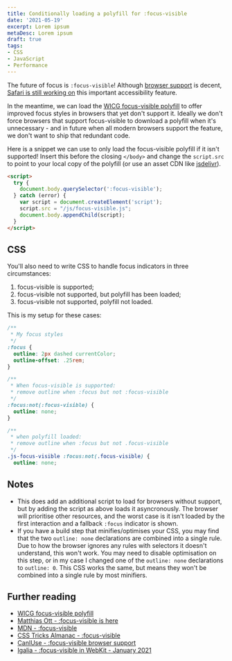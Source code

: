 ```yaml
---
title: Conditionally loading a polyfill for :focus-visible
date: '2021-05-19'
excerpt: Lorem ipsum
metaDesc: Lorem ipsum
draft: true
tags:
- CSS
- JavaScript
- Performance
---
```


The future of focus is `:focus-visible`! Although [browser support](https://caniuse.com/?search=focus-visible) is decent, [Safari is still working on](https://blogs.igalia.com/mrego/2021/01/28/focus-visible-in-webkit-january-2021) this important accessibility feature.

In the meantime, we can load the [WICG focus-visible polyfill](https://github.com/WICG/focus-visible) to offer improved focus styles in browsers that yet don't support it. Ideally we don't force browsers that support focus-visible to download a polyfill when it's unnecessary - and in future when all modern browsers support the feature, we don't want to ship that redundant code.

Here is a snippet we can use to only load the focus-visible polyfill if it isn't supported! Insert this before the closing `</body>` and change the `script.src` to point to your local copy of the polyfill (or use an asset CDN like [jsdelivr](https://www.jsdelivr.com/package/npm/focus-visible)).

```html
<script>
  try {
    document.body.querySelector(':focus-visible');
  } catch (error) {
    var script = document.createElement('script');
    script.src = "/js/focus-visible.js";
    document.body.appendChild(script);
  }
</script>
```

## CSS

You'll also need to write CSS to handle focus indicators in three circumstances:

1. focus-visible is supported;
2. focus-visible not supported, but polyfill has been loaded;
3. focus-visible not supported, polyfill not loaded.

This is my setup for these cases:

```css
/**
 * My focus styles
 */
:focus {
  outline: 2px dashed currentColor;
  outline-offset: .25rem;
}

/**
 * When focus-visible is supported:
 * remove outline when :focus but not :focus-visible
 */
:focus:not(:focus-visible) {
  outline: none;
}

/**
 * when polyfill loaded:
 * remove outline when :focus but not .focus-visible
 */
.js-focus-visible :focus:not(.focus-visible) {
  outline: none;

```

## Notes

* This does add an additional script to load for browsers without support, but by adding the script as above loads it asyncronously. The browser will prioritise other resources, and the worst case is it isn't loaded by the first interaction and a fallback `:focus` indicator is shown.
* If you have a build step that minifies/optimises your CSS, you may find that the two `outline: none` declarations are combined into a single rule. Due to how the browser ignores any rules with selectors it doesn't understand, this won't work. You may need to disable optimisation on this step, or in my case I changed one of the `outline: none` declarations to `outline: 0`. This CSS works the same, but means they won't be combined into a single rule by most minifiers.

## Further reading

* [WICG focus-visible polyfill](https://github.com/WICG/focus-visible)
* [Matthias Ott - :focus-visible is here](https://matthiasott.com/notes/focus-visible-is-here)
* [MDN - :focus-visible](https://developer.mozilla.org/en-US/docs/Web/CSS/:focus-visible)
* [CSS Tricks Almanac - :focus-visible](https://css-tricks.com/almanac/selectors/f/focus-visible/)
* [CanIUse - :focus-visible browser support](https://caniuse.com/?search=focus-visible)
* [Igalia - :focus-visible in WebKit - January 2021](https://blogs.igalia.com/mrego/2021/01/28/focus-visible-in-webkit-january-2021/)
